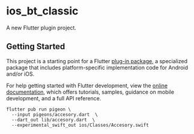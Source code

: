 # ios_bt_classic

A new Flutter plugin project.

## Getting Started

This project is a starting point for a Flutter
[plug-in package](https://flutter.dev/developing-packages/),
a specialized package that includes platform-specific implementation code for
Android and/or iOS.

For help getting started with Flutter development, view the
[online documentation](https://flutter.dev/docs), which offers tutorials,
samples, guidance on mobile development, and a full API reference.

```
flutter pub run pigeon \
  --input pigeons/accesory.dart  \
  --dart_out lib/accesory.dart  \
  --experimental_swift_out ios/Classes/Accesory.swift
```